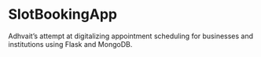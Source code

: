 # SlotBookingApp
Adhvait’s attempt at digitalizing appointment scheduling for businesses and institutions using Flask and MongoDB.
